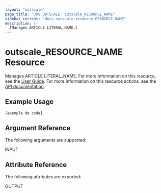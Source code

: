 ```yaml
---
layout: "outscale"
page_title: "3DS OUTSCALE: outscale_RESOURCE_NAME"
sidebar_current: "docs-outscale-resource-RESOURCE-NAME"
description: |-
  [Manages ARTICLE LITERAL_NAME.]
---
```


# outscale_RESOURCE_NAME Resource

Manages ARTICLE LITERAL_NAME.
For more information on this resource, see the [User Guide](LINK_UG).
For more information on this resource actions, see the [API documentation](LINK_API).

## Example Usage

```hcl
[exemple de code]
```

## Argument Reference

The following arguments are supported:

INPUT
## Attribute Reference

The following attributes are exported:

OUTPUT